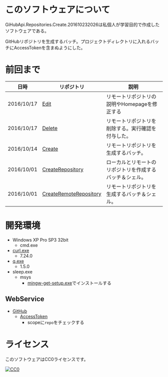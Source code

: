 ﻿# このソフトウェアについて #

GiHubApi.Repositories.Create.201610232026は私個人が学習目的で作成したソフトウェアである。

GitHubリポジトリを生成するバッチ。プロジェクトディレクトリに入れるバッチにAccessTokenを含まぬようにした。

# 前回まで

日時|リポジトリ|説明
----|----------|----
2016/10/17|[Edit](https://github.com/ytyaru/GiHubApi.Repositories.Edit.201610171352)|リモートリポジトリの説明やHomepageを修正する
2016/10/17|[Delete](https://github.com/ytyaru/GiHubApi.Repositories.Delete.201610171215)|リモートリポジトリを削除する。実行確認を付与した。
2016/10/14|[Create](https://github.com/ytyaru/GiHubApi.Repositories.Create.201610140807)|リモートリポジトリを生成するバッチ。
2016/10/01|[CreateRepository](https://github.com/ytyaru/CreateRepository201610012001)|ローカルとリモートのリポジトリを作成するバッチ＆シェル。
2016/10/01|[CreateRemoteRepository](https://github.com/ytyaru/CreateRemoteRepository201610011955)|リモートリポジトリを生成するバッチ＆シェル。

# 開発環境 #

* Windows XP Pro SP3 32bit
    * cmd.exe
* [curl.exe](https://curl.haxx.se/download.html#Win32)
    * 7.24.0
* [q.exe](http://harelba.github.io/q/ja/index.html)
    * 1.5.0
* sleep.exe
    * msys
        * [mingw-get-setup.exe](https://sourceforge.net/projects/mingw/files/latest/download?source=files)でインストールする

## WebService ##

* [GitHub](https://github.com/)
    * [AccessToken](https://github.com/settings/tokens)
        * scopeに`repo`をチェックする

# ライセンス #

このソフトウェアはCC0ライセンスです。

[![CC0](http://i.creativecommons.org/p/zero/1.0/88x31.png "CC0")](http://creativecommons.org/publicdomain/zero/1.0/deed.ja)
